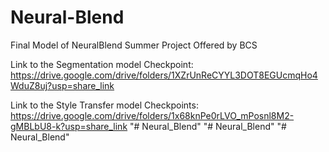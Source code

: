 # Neural-Blend
Final Model of NeuralBlend Summer Project Offered by BCS

Link to the Segmentation model Checkpoint: https://drive.google.com/drive/folders/1XZrUnReCYYL3DOT8EGUcmqHo4WduZ8uj?usp=share_link

Link to the Style Transfer model Checkpoints: https://drive.google.com/drive/folders/1x68knPe0rLVO_mPosnl8M2-gMBLbU8-k?usp=share_link
"# Neural_Blend" 
"# Neural_Blend" 
"# Neural_Blend" 
